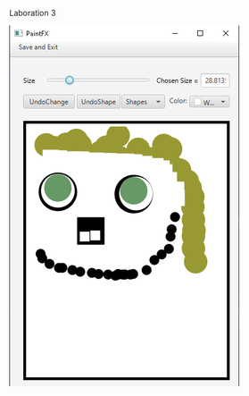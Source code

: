 Laboration 3

<img src="https://github.com/SebastianWaltilla/ITHS-Course-1-JavaSE11-JavaFX/blob/master/PaintFX.png?raw=true" alt="Titania-Front" border="0">
